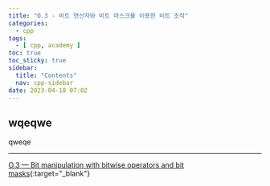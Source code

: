 ```yaml
---
title: "O.3 - 비트 연산자와 비트 마스크를 이용한 비트 조작"
categories:
  - cpp
tags:
  - [ cpp, academy ]
toc: true
toc_sticky: true
sidebar:
  title: "Contents"
  nav: cpp-sidebar
date: 2023-04-18 07:02
---
```


## wqeqwe

qweqe

---

[O.3 — Bit manipulation with bitwise operators and bit masks](https://www.learncpp.com/cpp-tutorial/bit-manipulation-with-bitwise-operators-and-bit-masks/){:target="_blank"}

<!--

<div class="notice--info" markdown="1">
<span class="notice-title">
**TITLE**
</span>

BODY
</div>

-->